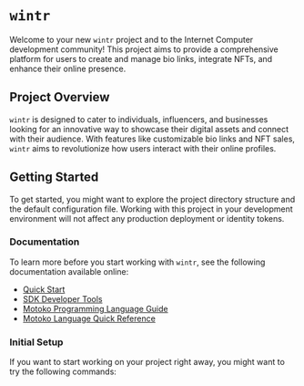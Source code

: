 # `wintr`

Welcome to your new `wintr` project and to the Internet Computer development community! This project aims to provide a comprehensive platform for users to create and manage bio links, integrate NFTs, and enhance their online presence.

## Project Overview

`wintr` is designed to cater to individuals, influencers, and businesses looking for an innovative way to showcase their digital assets and connect with their audience. With features like customizable bio links and NFT sales, `wintr` aims to revolutionize how users interact with their online profiles.

## Getting Started

To get started, you might want to explore the project directory structure and the default configuration file. Working with this project in your development environment will not affect any production deployment or identity tokens.

### Documentation

To learn more before you start working with `wintr`, see the following documentation available online:

- [Quick Start](https://internetcomputer.org/docs/current/developer-docs/setup/deploy-locally)
- [SDK Developer Tools](https://internetcomputer.org/docs/current/developer-docs/setup/install)
- [Motoko Programming Language Guide](https://internetcomputer.org/docs/current/motoko/main/motoko)
- [Motoko Language Quick Reference](https://internetcomputer.org/docs/current/motoko/main/language-manual)

### Initial Setup

If you want to start working on your project right away, you might want to try the following commands:
